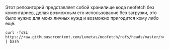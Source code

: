 Этот репозиторий представляет собой хранилище кода neofetch без коментариев, делая возможным его использование без загрузки, это было нужно для моих личных нужд и возможно пригодится кому либо ещё:
```
curl -fsSL https://raw.githubusercontent.com/Lumetas/neofetch/refs/heads/master/neofetch | bash
```

